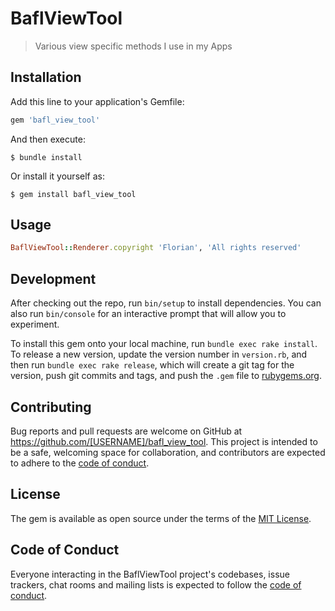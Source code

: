 # BaflViewTool

> Various view specific methods I use in my Apps

## Installation

Add this line to your application's Gemfile:

```ruby
gem 'bafl_view_tool'
```

And then execute:

    $ bundle install

Or install it yourself as:

    $ gem install bafl_view_tool

## Usage
```ruby
BaflViewTool::Renderer.copyright 'Florian', 'All rights reserved'
```
## Development

After checking out the repo, run `bin/setup` to install dependencies. You can also run `bin/console` for an interactive prompt that will allow you to experiment.

To install this gem onto your local machine, run `bundle exec rake install`. To release a new version, update the version number in `version.rb`, and then run `bundle exec rake release`, which will create a git tag for the version, push git commits and tags, and push the `.gem` file to [rubygems.org](https://rubygems.org).

## Contributing

Bug reports and pull requests are welcome on GitHub at https://github.com/[USERNAME]/bafl_view_tool. This project is intended to be a safe, welcoming space for collaboration, and contributors are expected to adhere to the [code of conduct](https://github.com/[USERNAME]/bafl_view_tool/blob/master/CODE_OF_CONDUCT.md).


## License

The gem is available as open source under the terms of the [MIT License](https://opensource.org/licenses/MIT).

## Code of Conduct

Everyone interacting in the BaflViewTool project's codebases, issue trackers, chat rooms and mailing lists is expected to follow the [code of conduct](https://github.com/[USERNAME]/bafl_view_tool/blob/master/CODE_OF_CONDUCT.md).
